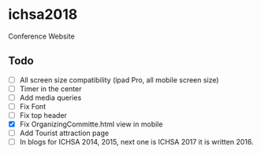 # ichsa2018
Conference Website

## Todo

- [ ] All screen size compatibility (ipad Pro, all mobile screen size)
- [ ] Timer in the center
- [ ] Add media queries
- [ ] Fix Font
- [ ] Fix top header
- [x] Fix OrganizingCommitte.html view in mobile
- [ ] Add Tourist attraction page
- [ ] In blogs for ICHSA 2014, 2015, next one is ICHSA 2017 it is written 2016.
<!-- Reference: http://socpros16.scrs.in/ -->
